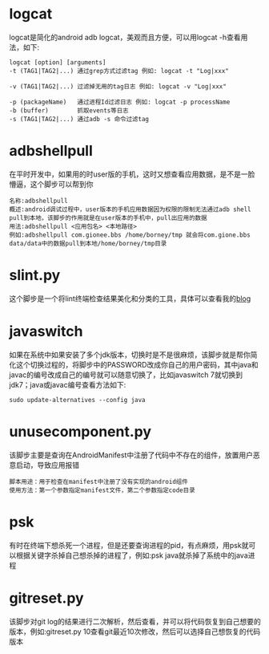 # logcat

logcat是简化的android adb logcat，美观而且方便，可以用logcat -h查看用法，如下:
```
logcat [option] [arguments]
-t (TAG1|TAG2|...) 通过grep方式过滤tag 例如: logcat -t "Log|xxx"

-v (TAG1|TAG2|...) 过滤掉无用的tag日志 例如: logcat -v "Log|xxx"

-p (packageName)   通过进程Id过滤日志 例如: logcat -p processName
-b (buffer)        抓取events等日志
-s (TAG1|TAG2|...) 通过adb -s 命令过滤tag
```

# adbshellpull

在平时开发中，如果用的时user版的手机，这时又想查看应用数据，是不是一脸懵逼，这个脚步可以帮到你
```
名称:adbshellpull
概述:android调试过程中，user版本的手机应用数据因为权限的限制无法通过adb shell pull到本地，该脚步的作用就是在user版本的手机中，pull出应用的数据
用法:adbshellpull <应用包名> <本地路径>
例如:adbshellpull com.gionee.bbs /home/borney/tmp 就会将com.gione.bbs data/data中的数据pull到本地/home/borney/tmp目录
```

# slint.py

这个脚步是一个将lint终端检查结果美化和分类的工具，具体可以查看我的[blog](http://thinkdevos.net/blog/20170526/androidzhong-duan-ke-jiao-hu-de-lintjiao-bu-slint/)

# javaswitch

如果在系统中如果安装了多个jdk版本，切换时是不是很麻烦，该脚步就是帮你简化这个切换过程的，将脚步中的PASSWORD改成你自己的用户密码，其中java和javac的编号改成自己的编号就可以随意切换了，比如javaswitch 7就切换到jdk7；java或javac编号查看方法如下:
```
sudo update-alternatives --config java
```

# unusecomponent.py

该脚步主要是查询在AndroidManifest中注册了代码中不存在的组件，放置用户恶意启动，导致应用报错
```
脚本用途：用于检查在manifest中注册了没有实现的android组件
使用方法：第一个参数指定manifest文件，第二个参数指定code目录
```

# psk

有时在终端下想杀死一个进程，但是还要查询进程的pid，有点麻烦，用psk就可以根据关键字杀掉自己想杀掉的进程了，例如:psk java就杀掉了系统中的java进程

# gitreset.py

该脚步对git log的结果进行二次解析，然后查看，并可以将代码恢复到自己想要的版本，例如:gitreset.py 10查看git最近10次修改，然后可以选择自己想恢复的代码版本
